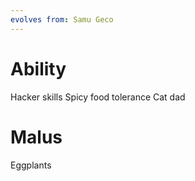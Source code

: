 ```yaml
---
evolves from: Samu Geco
---
```

# Ability

Hacker skills
Spicy food tolerance
Cat dad

# Malus

Eggplants